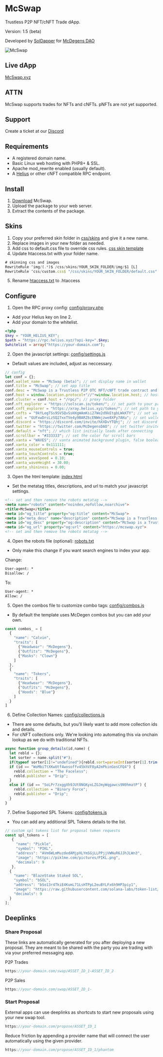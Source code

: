 # McSwap
Trustless P2P NFT/cNFT Trade dApp.

Version: 1.5 (beta)

Developed by [SolDapper](https://twitter.com/SolDapper) for [McDegens DAO](https://discord.com/invite/hXXDvYTQhj)

![McSwap](https://mcswap.xyz/img/bannergithub.png)

## Live dApp
[McSwap.xyz](https://mcswap.xyz)

## ATTN
McSwap supports trades for NFTs and cNFTs. 
pNFTs are not yet supported.

## Support
Create a ticket at our [Discord](https://discord.com/invite/hXXDvYTQhj)

## Requirements
* A registered domain name.
* Basic Linux web hosting with PHP8+ & SSL.
* Apache mod_rewrite enabled (usually default).
* A [Helius](https://www.helius.dev) or other cNFT compatible RPC endpoint.

## Install
1. [Download](https://github.com/McDegens-DAO/McSwap/archive/refs/heads/main.zip) McSwap.
2. Upload the package to your web server.
3. Extract the contents of the package.

## Skins
1. Copy your preferred skin folder in [css/skins](https://github.com/McDegens-DAO/McSwap/tree/main/css/skins) and give it a new name.
2. Replace images in your new folder as needed.
3. Add css to default.css file to override css rules. [css skin template](https://github.com/McDegens-DAO/McSwap/blob/main/css/template.css)
4. Update htaccess.txt with your folder name.
```javascript
# skinning css and images
RewriteRule ^img/(.*)$ /css/skins/YOUR_SKIN_FOLDER/img/$1 [L]
RewriteRule ^css/custom.css$ "/css/skins/YOUR_SKIN_FOLDER/default.css" [L]
```
5. Rename [htaccess.txt](https://github.com/McDegens-DAO/McSwap/blob/main/htaccess.txt) to .htaccess

## Configure
1. Open the RPC proxy config: [config/proxy.php](https://github.com/McDegens-DAO/McSwap/blob/main/config/proxy.php)
* Add your Helius key on line 2.
* Add your domain to the whitelist.
```php
<?php
$key = "YOUR_HELIUS_KEY";
$path = "https://rpc.helius.xyz/?api-key=".$key;
$whitelist = array("https://your-domain.com");
```

2. Open the javascript settings: [config/settings.js](https://github.com/McDegens-DAO/McSwap/blob/main/config/settings.js)
* Default values are included, adjust as neccessary.
```javascript
// config
let conf = {};
conf.wallet_name = "McSwap (beta)"; // set display name in wallet
conf.title = "McSwap"; // set app title
conf.desc = "McSwap is a Trustless P2P OTC NFT/cNFT trade contract and interface.";
conf.host = window.location.protocol+"//"+window.location.host; // host domain
conf.cluster = conf.host + "/rpc/"; // proxy folder
conf.nft_explorer = "https://solscan.io/token/"; // set path to your preferred nft explorer 
conf.cnft_explorer = "https://xray.helius.xyz/token/"; // set path to your preferred cnft explorer 
conf.cnfts = "9kYLegTSs9SVSQvSsHXgWAmKsi27We2d9kEtgbLWkKTY"; // set wallet you wish to receive nft donations
conf.sol = "GUFxwDrsLzSQ27xxTVe4y9BARZ6cENWmjzwe8XPy7AKu"; // set wallet you wish to receive sol donations
conf.discord = "https://discord.com/invite/hXXDvYTQhj"; // set discord invite
conf.twitter = "https://twitter.com/McDegensDAO"; // set twitter invite
conf.default = "nft"; // which list initially loads after connecting
conf.scrollbar = "#333333"; // set the color for scroll bars
conf.vanta = "WAVES"; // vanta animated background plugin, false boolean will exclude vanta
conf.vanta_color = 0x111111;
conf.vanta_mouseControls = true;
conf.vanta_touchControls = true;
conf.vanta_waveSpeed = 0.10;
conf.vanta_waveHeight = 30.00;
conf.vanta_shininess = 0.00;
```

3. Open the html template: [index.html](https://github.com/McDegens-DAO/McSwap/blob/main/index.html)
* Set the metatag titles, descriptions, and url to match your javascript settings.
```html
<!-- set and then remove the robots metatag -->
<meta name="robots" content="noindex,nofollow,noarchive">
<title>McSwap</title>
<meta id="og_title" property="og:title" content="McSwap">
<meta id="meta_desc" name="description" content="McSwap is a Trustless P2P OTC NFT/cNFT trade contract and interface." />
<meta id="og_desc" property="og:description" content="McSwap is a Trustless P2P OTC NFT/cNFT trade contract and interface.">
<meta id="og_url" property="og:url" content="https://mcswap.xyz">
<!-- set and then remove the robots metatag -->
```

4. Open the robots file (optional): [robots.txt](https://github.com/McDegens-DAO/McSwap/blob/main/robots.txt)
* Only make this change if you want search engines to index your app.

Change:
```txt
User-agent: *
Disallow: /
```
To:
```txt
User-agent: *
Allow: /
```

5. Open the combos file to customize combo tags: [config/combos.js](https://github.com/McDegens-DAO/McSwap/blob/main/config/combos.js)
* By default the template uses McDegen combos but you can add your own. 
```javascript
const combos_ = [
  {
    "name": "Calvin",
    "traits": [
      {"Headwear": "McDegens"},
      {"Outfits": "McDegens"},
      {"Masks": "Clown"}
    ]
  },
  {
    "name": "Tokers",
    "traits": [
      {"Headwear": "McDegens"},
      {"Outfits": "McDegens"},
      {"Hoods": "Blue"}
    ]
  }
]

```

6. Define Collection Names: [config/collections.js](https://github.com/McDegens-DAO/McSwap/blob/main/config/collections.js)
* There are some defaults, but you'll likely want to add more collection ids and details.
* For cNFT collections only. We're looking into automating this via onchain lookup as we do with traditional NFTs.
```javascript
async function group_details(id,name) {
  let rebld = {};
  let sorter = name.split("#");
  if(typeof sorter[1]!="undefined"){rebld.sort=parseInt(sorter[1].trim());}
  if (id == "WoMbiTtXKwUtf4wosoffv45khVF8yA2mPkinGosCFQ4") {
    rebld.collection = "The Faceless";
    rebld.publisher = "Drip";
  }
  else if (id == "SoLPr7zxggXh9JUt8NGKyxLZGJmyWqgawcs9N9hmatP") {
    rebld.collection = "Binary Force";
    rebld.publisher = "Drip";
  }   
}
```

7. Define Supported SPL Tokens: [config/tokens.js](https://github.com/McDegens-DAO/McSwap/blob/main/config/tokens.js)
* You can add any additional SPL Tokens details to the list.
```javascript
// custom spl tokens list for proposal token requests
const spl_tokens = [
   {
     "name": "Pickle",
     "symbol": "PIKL",
     "address": "AVm6WLmMuzdedAMjpXLYmSGjLLPPjjVWNuR6JJhJLWn3",
     "image": "https://piklme.com/pictures/PIKL.png",
     "decimals": 9
   },
  {
    "name": "BlazeStake Staked SOL",
    "symbol": "bSOL",
    "address": "bSo13r4TkiE4KumL71LsHTPpL2euBYLFx6h9HP3piy1",
    "image": "https://raw.githubusercontent.com/solana-labs/token-list/main/assets/mainnet/bSo13r4TkiE4KumL71LsHTPpL2euBYLFx6h9HP3piy1/logo.png",
    "decimals": 9
  }
];
```

## Deeplinks

### Share Proposal
These links are automatically generated for you after deploying a new proposal. They are meant to be shared with the party you are trading with via your preferred messaging app.

P2P Trades
```javascript
https://your-domain.com/swap/ASSET_ID_1-ASSET_ID_2
```
P2P Sales
```javascript
https://your-domain.com/swap/ASSET_ID_1-
```

### Start Proposal
External apps can use deeplinks as shortcuts to start new proposals using your new swap tool.
```javascript
https://your-domain.com/propose/ASSET_ID_1
```
Reduce friction by appending a provider name that will connect the user automatically using the given provider.
```javascript
https://your-domain.com/propose/ASSET_ID_1/phantom
```
